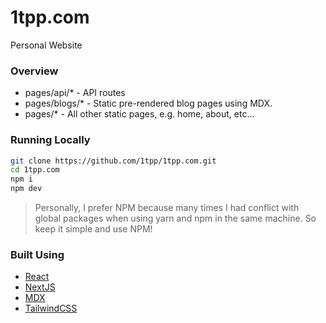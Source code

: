 # 1tpp.com

Personal Website

### Overview
- pages/api/* - API routes
- pages/blogs/* - Static pre-rendered blog pages using MDX.
- pages/* - All other static pages, e.g. home, about, etc...

### Running Locally
```bash
git clone https://github.com/1tpp/1tpp.com.git
cd 1tpp.com
npm i
npm dev
```
> Personally, I prefer NPM because many times I had conflict with global packages when using yarn and npm in the same machine. 
> So keep it simple and use NPM!

### Built Using
- [React](https://reactjs.org/)
- [NextJS](https://nextjs.org/)
- [MDX](https://mdxjs.com/docs/getting-started/#nextjs)
- [TailwindCSS](https://tailwindcss.com/)
